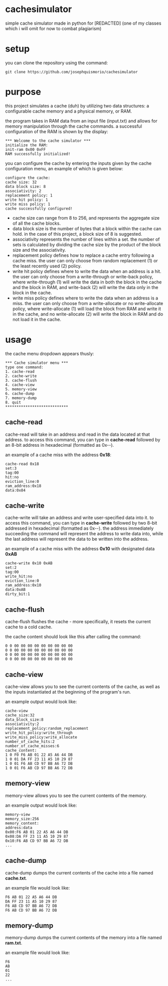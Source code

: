 # cachesimulator
simple cache simulator made in python for [REDACTED] (one of my classes which i will omit for now to combat plagiarism)

# setup
you can clone the repository using the command:

```git clone https://github.com/josephquismorio/cachesimulator```

# purpose
this project simulates a cache (duh) by utilizing two data structures: a configurable cache memory and a physical memory, or RAM. 

the program takes in RAM data from an input file (input.txt) and allows for memory manipulation through the cache commands. a successful configuration of the RAM is shown by the display: 
```
*** Welcome to the cache simulator ***
initialize the RAM:
init-ram 0x00 0xFF
RAM successfully initialized!
```

you can configure the cache by entering the inputs given by the cache configuration menu, an example of which is given below:
```
configure the cache:
cache size: 32
data block size: 8
associativity: 2
replacement policy: 1
write hit policy: 1
write miss policy: 1
cache successfully configured!
```

- cache size can range from 8 to 256, and represents the aggregate size of all the cache blocks.
- data block size is the number of bytes that a block within the cache can hold. in the case of this project, a block size of 8 is suggested.
- associativity represents the number of lines within a set. the number of sets is calculated by dividing the cache size by the product of the block size and the associativity.
- replacement policy defines how to replace a cache entry following a cache miss. the user can only choose from random replacement (1) or the least recently used (2) policy.
- write hit policy defines where to write the data when an address is a hit. the user can only choose from a write-through or write-back policy, where write-through (1) will write the data in both the block in the cache and the block in RAM, and write-back (2) will write the data only in the block in the cache.
- write miss policy defines where to write the data when an address is a miss. the user can only choose from a write-allocate or no write-allocate policy, where write-allocate (1) will load the block from RAM and write it in the cache, and no write-allocate (2) will write the block in RAM and do not load it in the cache.

# usage
the cache menu dropdown appears thusly:
```
*** Cache simulator menu ***
type one command:
1. cache-read
2. cache-write
3. cache-flush
4. cache-view
5. memory-view
6. cache-dump
7. memory-dump
8. quit
****************************
```

## cache-read
cache-read will take in an address and read in the data located at that address. to access this command, you can type in **cache-read** followed by an 8-bit address in hexadecimal (formatted as 0x--). 

an example of a cache miss with the address **0x18**:
```
cache-read 0x18
set:3
tag:00
hit:no
eviction_line:0
ram_address:0x18
data:0x84
```

## cache-write 
cache-write will take an address and write user-specified data into it. to access this command, you can type in **cache-write** followed by two 8-bit addressed in hexadecimal (formatted as 0x--). the address immediately succeeding the command will represent the address to write data into, while the last address will represent the data to be written into the address.

an example of a cache miss with the address **0x10** with designated data **0xAB**
```
cache-write 0x10 0xAB
set:2
tag:00
write_hit:no
eviction_line:0
ram_address:0x10
data:0xAB
dirty_bit:1
```

## cache-flush
cache-flush flushes the cache - more specifically, it resets the current cache to a cold cache. 

the cache content should look like this after calling the command:
```
0 0 00 00 00 00 00 00 00 00 00
0 0 00 00 00 00 00 00 00 00 00
0 0 00 00 00 00 00 00 00 00 00
0 0 00 00 00 00 00 00 00 00 00
```

## cache-view
cache-view allows you to see the current contents of the cache, as well as the inputs instantiated at the beginning of the program's run. 

an example output would look like:
```
cache-view
cache_size:32
data_block_size:8
associativity:2
replacement_policy:random_replacement
write_hit_policy:write_through
write_miss_policy:write_allocate
number_of_cache_hits:2
number_of_cache_misses:6
cache_content:
1 0 F0 F6 AB 01 22 A5 A6 44 DB
1 0 01 DA FF 23 11 A5 10 29 87
1 0 01 F6 AB CD 97 BB A6 72 DB
1 0 01 F6 AB CD 97 BB A6 72 DB
```

## memory-view
memory-view allows you to see the current contents of the memory. 

an example output would look like:
```
memory-view
memory_size:256
memory_content:
address:data
0x00:F6 AB 01 22 A5 A6 44 DB
0x08:DA FF 23 11 A5 10 29 87
0x10:F6 AB CD 97 BB A6 72 DB
...
```

## cache-dump
cache-dump dumps the current contents of the cache into a file named **cache.txt**.

an example file would look like:
```
F6 AB 01 22 A5 A6 44 DB
DA FF 23 11 A5 10 29 87
F6 AB CD 97 BB A6 72 DB
F6 AB CD 97 BB A6 72 DB
```

## memory-dump
memory-dump dumps the current contents of the memory into a file named **ram.txt**.

an example file would look like:
```
F6
AB
01
22
...
```
